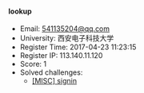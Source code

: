 #### lookup  

* Email: 541135204@qq.com  
* University: 西安电子科技大学  
* Register Time: 2017-04-23 11:23:15  
* Register IP: 113.140.11.120  
* Score: 1  
* Solved challenges: 
  * [[MISC] signin](https://github.com/SniperOJ/Challenges/blob/master/misc/signin.json)  
